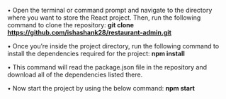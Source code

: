 • Open the terminal or command prompt and navigate to the directory where you want to store the React project. Then, run the following command to clone the repository:
**git clone  https://github.com/ishashank28/restaurant-admin.git**

•	Once you’re inside the project directory, run the following command to install the dependencies required for the project:  **npm install**

•	This command will read the package.json file in the repository and download all of the dependencies listed there.

•	Now start the project by using the below command: **npm start**
